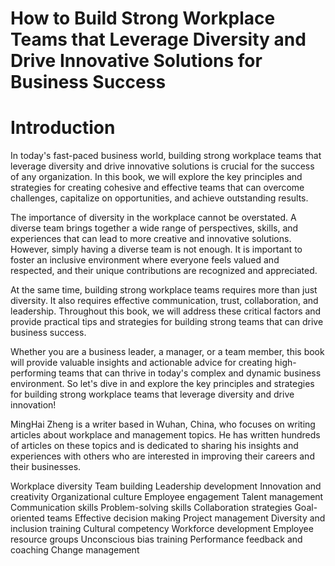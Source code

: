 # How to Build Strong Workplace Teams that Leverage Diversity and Drive Innovative Solutions for Business Success

# Introduction

In today's fast-paced business world, building strong workplace teams that leverage diversity and drive innovative solutions is crucial for the success of any organization. In this book, we will explore the key principles and strategies for creating cohesive and effective teams that can overcome challenges, capitalize on opportunities, and achieve outstanding results.

The importance of diversity in the workplace cannot be overstated. A diverse team brings together a wide range of perspectives, skills, and experiences that can lead to more creative and innovative solutions. However, simply having a diverse team is not enough. It is important to foster an inclusive environment where everyone feels valued and respected, and their unique contributions are recognized and appreciated.

At the same time, building strong workplace teams requires more than just diversity. It also requires effective communication, trust, collaboration, and leadership. Throughout this book, we will address these critical factors and provide practical tips and strategies for building strong teams that can drive business success.

Whether you are a business leader, a manager, or a team member, this book will provide valuable insights and actionable advice for creating high-performing teams that can thrive in today's complex and dynamic business environment. So let's dive in and explore the key principles and strategies for building strong workplace teams that leverage diversity and drive innovation!

MingHai Zheng is a writer based in Wuhan, China, who focuses on writing articles about workplace and management topics. He has written hundreds of articles on these topics and is dedicated to sharing his insights and experiences with others who are interested in improving their careers and their businesses.


Workplace diversity
Team building
Leadership development
Innovation and creativity
Organizational culture
Employee engagement
Talent management
Communication skills
Problem-solving skills
Collaboration strategies
Goal-oriented teams
Effective decision making
Project management
Diversity and inclusion training
Cultural competency
Workforce development
Employee resource groups
Unconscious bias training
Performance feedback and coaching
Change management

